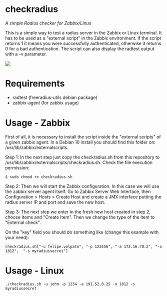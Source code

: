 # checkradius

*A simple Radius checker for Zabbix/Linux*

This is a simple way to test a radius server in the Zabbix or Linux terminal. It has to be used as a "external script" in the Zabbix environment. If the script returns 1 it means you were successfully authenticated, otherwise it returns 0 for a bad authentication. The script can also display the radtest output with a -v parameter.

<img src="https://freeradius.org/img/wordmark.svg?width=32"/>

# Requirements

* radtest (freeradius-utils debian package)
* zabbix-agent (for zabbix usage)


# Usage - Zabbix

First of all, it is necessary to install the script inside the "external scripts" of a given zabbix agent. In a Debian 10 install you should find this folder on: /usr/lib/zabbix/externalscripts.

Step 1:
In the next step just copy the checkradius.sh from this repository to /usr/lib/zabbix/externalscripts/checkradius.sh. Check the file execution permission:

```
$ sudo chmod +x checkradius.sh
```

Step 2:
Then we will start the Zabbix configuration. In this case we will use the zabbix server agent itself. Go to Zabbix Server Web Interface, then Configuration > Hosts > Create Host and create a JMX interface putting the radius server IP and port and save the new host.  

Step 3:
The next step we enter in the fresh new host created in step 2, choose Items and "Create Item". Then we change the type of the item to "External check". 

On the "key" field you should do something like (change this example with your need):

```
checkradius.sh["-u felipe.volpato", "-p 123456", "-a 172.16.70.2", "-o 1812",  "-s myradiussecret"]
```

# Usage - Linux

```
./checkradius.sh -u john -p 1234 -a 191.52.0.25 -o 1812 -s myradiussecret

```


